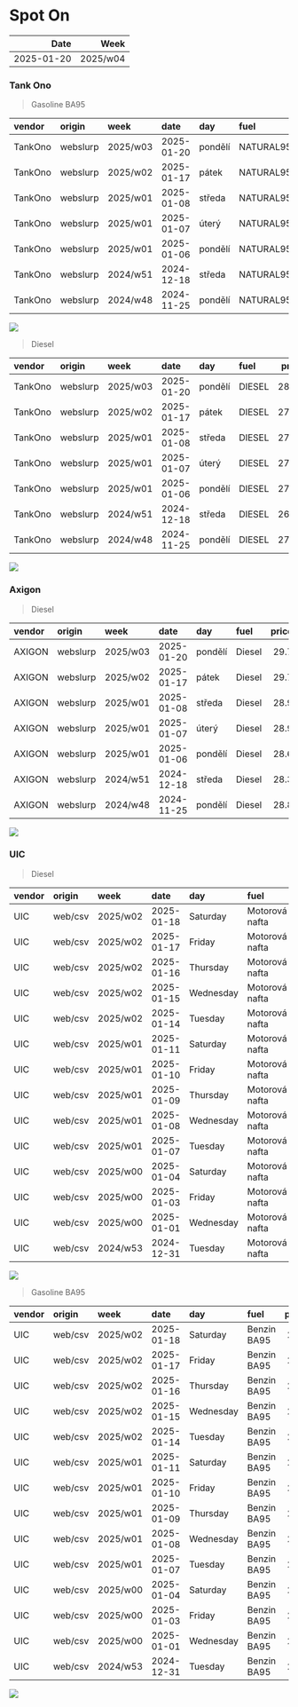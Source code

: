 Spot On
================

|       Date |     Week |
|-----------:|---------:|
| 2025-01-20 | 2025/w04 |

### Tank Ono

> Gasoline BA95

| vendor  | origin   | week     | date       | day     | fuel      | price | PriceVAT |
|:--------|:---------|:---------|:-----------|:--------|:----------|------:|---------:|
| TankOno | webslurp | 2025/w03 | 2025-01-20 | pondělí | NATURAL95 | 28.84 |     34.9 |
| TankOno | webslurp | 2025/w02 | 2025-01-17 | pátek   | NATURAL95 | 28.51 |     34.5 |
| TankOno | webslurp | 2025/w01 | 2025-01-08 | středa  | NATURAL95 | 28.02 |     33.9 |
| TankOno | webslurp | 2025/w01 | 2025-01-07 | úterý   | NATURAL95 | 28.02 |     33.9 |
| TankOno | webslurp | 2025/w01 | 2025-01-06 | pondělí | NATURAL95 | 28.02 |     33.9 |
| TankOno | webslurp | 2024/w51 | 2024-12-18 | středa  | NATURAL95 | 27.69 |     33.5 |
| TankOno | webslurp | 2024/w48 | 2024-11-25 | pondělí | NATURAL95 | 27.69 |     33.5 |

<img src="SpotOn_files/figure-gfm/tono-ba95-1.png" style="display: block; margin: auto auto auto 0;" />

> Diesel

| vendor  | origin   | week     | date       | day     | fuel   | price | PriceVAT |
|:--------|:---------|:---------|:-----------|:--------|:-------|------:|---------:|
| TankOno | webslurp | 2025/w03 | 2025-01-20 | pondělí | DIESEL | 28.02 |     33.9 |
| TankOno | webslurp | 2025/w02 | 2025-01-17 | pátek   | DIESEL | 27.69 |     33.5 |
| TankOno | webslurp | 2025/w01 | 2025-01-08 | středa  | DIESEL | 27.19 |     32.9 |
| TankOno | webslurp | 2025/w01 | 2025-01-07 | úterý   | DIESEL | 27.19 |     32.9 |
| TankOno | webslurp | 2025/w01 | 2025-01-06 | pondělí | DIESEL | 27.19 |     32.9 |
| TankOno | webslurp | 2024/w51 | 2024-12-18 | středa  | DIESEL | 26.86 |     32.5 |
| TankOno | webslurp | 2024/w48 | 2024-11-25 | pondělí | DIESEL | 27.19 |     32.9 |

<img src="SpotOn_files/figure-gfm/tono-diesel-1.png" style="display: block; margin: auto auto auto 0;" />

### Axigon

> Diesel

| vendor | origin   | week     | date       | day     | fuel   | price | PriceVAT |
|:-------|:---------|:---------|:-----------|:--------|:-------|------:|---------:|
| AXIGON | webslurp | 2025/w03 | 2025-01-20 | pondělí | Diesel |  29.7 |     35.9 |
| AXIGON | webslurp | 2025/w02 | 2025-01-17 | pátek   | Diesel |  29.7 |     35.9 |
| AXIGON | webslurp | 2025/w01 | 2025-01-08 | středa  | Diesel |  28.9 |     35.0 |
| AXIGON | webslurp | 2025/w01 | 2025-01-07 | úterý   | Diesel |  28.9 |     35.0 |
| AXIGON | webslurp | 2025/w01 | 2025-01-06 | pondělí | Diesel |  28.6 |     34.6 |
| AXIGON | webslurp | 2024/w51 | 2024-12-18 | středa  | Diesel |  28.3 |     34.3 |
| AXIGON | webslurp | 2024/w48 | 2024-11-25 | pondělí | Diesel |  28.8 |     34.8 |

<img src="SpotOn_files/figure-gfm/axigon-diesel-1.png" style="display: block; margin: auto auto auto 0;" />

### UIC

> Diesel

| vendor | origin  | week     | date       | day       | fuel           | price | priceVAT |
|:-------|:--------|:---------|:-----------|:----------|:---------------|------:|---------:|
| UIC    | web/csv | 2025/w02 | 2025-01-18 | Saturday  | Motorová nafta |  28.7 |     34.7 |
| UIC    | web/csv | 2025/w02 | 2025-01-17 | Friday    | Motorová nafta |  28.5 |     34.5 |
| UIC    | web/csv | 2025/w02 | 2025-01-16 | Thursday  | Motorová nafta |  28.3 |     34.2 |
| UIC    | web/csv | 2025/w02 | 2025-01-15 | Wednesday | Motorová nafta |  28.1 |     34.0 |
| UIC    | web/csv | 2025/w02 | 2025-01-14 | Tuesday   | Motorová nafta |  27.8 |     33.6 |
| UIC    | web/csv | 2025/w01 | 2025-01-11 | Saturday  | Motorová nafta |  27.6 |     33.4 |
| UIC    | web/csv | 2025/w01 | 2025-01-10 | Friday    | Motorová nafta |  27.5 |     33.3 |
| UIC    | web/csv | 2025/w01 | 2025-01-09 | Thursday  | Motorová nafta |  27.4 |     33.2 |
| UIC    | web/csv | 2025/w01 | 2025-01-08 | Wednesday | Motorová nafta |  27.4 |     33.2 |
| UIC    | web/csv | 2025/w01 | 2025-01-07 | Tuesday   | Motorová nafta |  27.4 |     33.2 |
| UIC    | web/csv | 2025/w00 | 2025-01-04 | Saturday  | Motorová nafta |  27.4 |     33.2 |
| UIC    | web/csv | 2025/w00 | 2025-01-03 | Friday    | Motorová nafta |  27.4 |     33.2 |
| UIC    | web/csv | 2025/w00 | 2025-01-01 | Wednesday | Motorová nafta |  27.1 |     32.8 |
| UIC    | web/csv | 2024/w53 | 2024-12-31 | Tuesday   | Motorová nafta |  27.2 |     32.9 |

<img src="SpotOn_files/figure-gfm/uic-diesel-1.png" style="display: block; margin: auto auto auto 0;" />

> Gasoline BA95

| vendor | origin  | week     | date       | day       | fuel        | price | priceVAT |
|:-------|:--------|:---------|:-----------|:----------|:------------|------:|---------:|
| UIC    | web/csv | 2025/w02 | 2025-01-18 | Saturday  | Benzin BA95 |  28.9 |     35.0 |
| UIC    | web/csv | 2025/w02 | 2025-01-17 | Friday    | Benzin BA95 |  28.8 |     34.8 |
| UIC    | web/csv | 2025/w02 | 2025-01-16 | Thursday  | Benzin BA95 |  28.8 |     34.8 |
| UIC    | web/csv | 2025/w02 | 2025-01-15 | Wednesday | Benzin BA95 |  28.7 |     34.7 |
| UIC    | web/csv | 2025/w02 | 2025-01-14 | Tuesday   | Benzin BA95 |  28.6 |     34.6 |
| UIC    | web/csv | 2025/w01 | 2025-01-11 | Saturday  | Benzin BA95 |  28.5 |     34.5 |
| UIC    | web/csv | 2025/w01 | 2025-01-10 | Friday    | Benzin BA95 |  28.4 |     34.4 |
| UIC    | web/csv | 2025/w01 | 2025-01-09 | Thursday  | Benzin BA95 |  28.4 |     34.4 |
| UIC    | web/csv | 2025/w01 | 2025-01-08 | Wednesday | Benzin BA95 |  28.4 |     34.4 |
| UIC    | web/csv | 2025/w01 | 2025-01-07 | Tuesday   | Benzin BA95 |  28.4 |     34.4 |
| UIC    | web/csv | 2025/w00 | 2025-01-04 | Saturday  | Benzin BA95 |  28.3 |     34.2 |
| UIC    | web/csv | 2025/w00 | 2025-01-03 | Friday    | Benzin BA95 |  28.3 |     34.2 |
| UIC    | web/csv | 2025/w00 | 2025-01-01 | Wednesday | Benzin BA95 |  28.0 |     33.9 |
| UIC    | web/csv | 2024/w53 | 2024-12-31 | Tuesday   | Benzin BA95 |  28.1 |     34.0 |

<img src="SpotOn_files/figure-gfm/uic-ba95-1.png" style="display: block; margin: auto auto auto 0;" />
